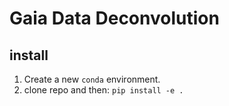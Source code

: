 # Gaia Data Deconvolution

## install

1. Create a new `conda` environment.
2. clone repo and then:
`pip install -e .`